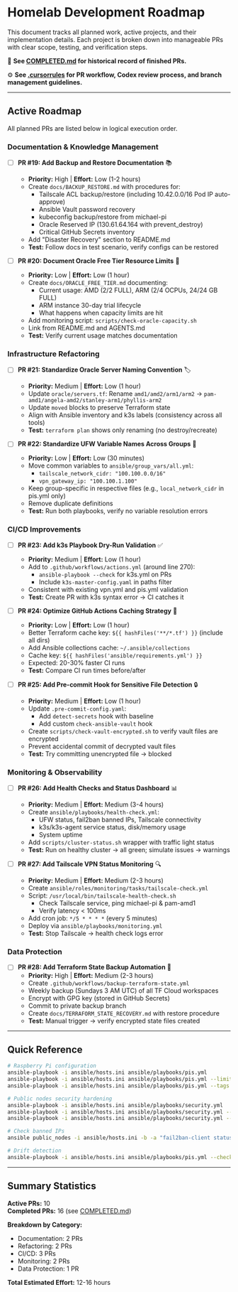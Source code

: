 # Homelab Development Roadmap

This document tracks all planned work, active projects, and their implementation details.
Each project is broken down into manageable PRs with clear scope, testing, and verification steps.

📝 **See [COMPLETED.md](COMPLETED.md) for historical record of finished PRs.**

⚙️ **See [.cursorrules](.cursorrules) for PR workflow, Codex review process, and branch management guidelines.**

---

## Active Roadmap

All planned PRs are listed below in logical execution order.

### Documentation & Knowledge Management

- [ ] **PR #19: Add Backup and Restore Documentation** 📚
  - **Priority:** High | **Effort:** Low (1-2 hours)
  - Create `docs/BACKUP_RESTORE.md` with procedures for:
    - Tailscale ACL backup/restore (including 10.42.0.0/16 Pod IP auto-approve)
    - Ansible Vault password recovery
    - kubeconfig backup/restore from michael-pi
    - Oracle Reserved IP (130.61.64.164 with prevent_destroy)
    - Critical GitHub Secrets inventory
  - Add "Disaster Recovery" section to README.md
  - **Test:** Follow docs in test scenario, verify configs can be restored

- [ ] **PR #20: Document Oracle Free Tier Resource Limits** 📝
  - **Priority:** Low | **Effort:** Low (1 hour)
  - Create `docs/ORACLE_FREE_TIER.md` documenting:
    - Current usage: AMD (2/2 FULL), ARM (2/4 OCPUs, 24/24 GB FULL)
    - ARM instance 30-day trial lifecycle
    - What happens when capacity limits are hit
  - Add monitoring script: `scripts/check-oracle-capacity.sh`
  - Link from README.md and AGENTS.md
  - **Test:** Verify current usage matches documentation

### Infrastructure Refactoring

- [ ] **PR #21: Standardize Oracle Server Naming Convention** 🏷️
  - **Priority:** Medium | **Effort:** Low (1 hour)
  - Update `oracle/servers.tf`: Rename `amd1/amd2/arm1/arm2` → `pam-amd1/angela-amd2/stanley-arm1/phyllis-arm2`
  - Update `moved` blocks to preserve Terraform state
  - Align with Ansible inventory and k3s labels (consistency across all tools)
  - **Test:** `terraform plan` shows only renaming (no destroy/recreate)

- [ ] **PR #22: Standardize UFW Variable Names Across Groups** 🔧
  - **Priority:** Low | **Effort:** Low (30 minutes)
  - Move common variables to `ansible/group_vars/all.yml`:
    - `tailscale_network_cidr: "100.100.0.0/16"`
    - `vpn_gateway_ip: "100.100.1.100"`
  - Keep group-specific in respective files (e.g., `local_network_cidr` in pis.yml only)
  - Remove duplicate definitions
  - **Test:** Run both playbooks, verify no variable resolution errors

### CI/CD Improvements

- [ ] **PR #23: Add k3s Playbook Dry-Run Validation** ✅
  - **Priority:** Medium | **Effort:** Low (1 hour)
  - Add to `.github/workflows/actions.yml` (around line 270):
    - `ansible-playbook --check` for k3s.yml on PRs
    - Include `k3s-master-config.yaml` in paths filter
  - Consistent with existing vpn.yml and pis.yml validation
  - **Test:** Create PR with k3s syntax error → CI catches it

- [ ] **PR #24: Optimize GitHub Actions Caching Strategy** 🚀
  - **Priority:** Low | **Effort:** Low (1 hour)
  - Better Terraform cache key: `${{ hashFiles('**/*.tf') }}` (include all dirs)
  - Add Ansible collections cache: `~/.ansible/collections`
  - Cache key: `${{ hashFiles('ansible/requirements.yml') }}`
  - Expected: 20-30% faster CI runs
  - **Test:** Compare CI run times before/after

- [ ] **PR #25: Add Pre-commit Hook for Sensitive File Detection** 🔒
  - **Priority:** Medium | **Effort:** Low (1 hour)
  - Update `.pre-commit-config.yaml`:
    - Add `detect-secrets` hook with baseline
    - Add custom `check-ansible-vault` hook
  - Create `scripts/check-vault-encrypted.sh` to verify vault files are encrypted
  - Prevent accidental commit of decrypted vault files
  - **Test:** Try committing unencrypted file → blocked

### Monitoring & Observability

- [ ] **PR #26: Add Health Checks and Status Dashboard** 📊
  - **Priority:** Medium | **Effort:** Medium (3-4 hours)
  - Create `ansible/playbooks/health-check.yml`:
    - UFW status, fail2ban banned IPs, Tailscale connectivity
    - k3s/k3s-agent service status, disk/memory usage
    - System uptime
  - Add `scripts/cluster-status.sh` wrapper with traffic light status
  - **Test:** Run on healthy cluster → all green; simulate issues → warnings

- [ ] **PR #27: Add Tailscale VPN Status Monitoring** 🔍
  - **Priority:** Medium | **Effort:** Medium (2-3 hours)
  - Create `ansible/roles/monitoring/tasks/tailscale-check.yml`
  - Script: `/usr/local/bin/tailscale-health-check.sh`
    - Check Tailscale service, ping michael-pi & pam-amd1
    - Verify latency < 100ms
  - Add cron job: `*/5 * * * *` (every 5 minutes)
  - Deploy via `ansible/playbooks/monitoring.yml`
  - **Test:** Stop Tailscale → health check logs error

### Data Protection

- [ ] **PR #28: Add Terraform State Backup Automation** 💾
  - **Priority:** High | **Effort:** Medium (2-3 hours)
  - Create `.github/workflows/backup-terraform-state.yml`
  - Weekly backup (Sundays 3 AM UTC) of all TF Cloud workspaces
  - Encrypt with GPG key (stored in GitHub Secrets)
  - Commit to private backup branch
  - Create `docs/TERRAFORM_STATE_RECOVERY.md` with restore procedure
  - **Test:** Manual trigger → verify encrypted state files created

---

## Quick Reference

```bash
# Raspberry Pi configuration
ansible-playbook -i ansible/hosts.ini ansible/playbooks/pis.yml
ansible-playbook -i ansible/hosts.ini ansible/playbooks/pis.yml --limit jim-pi
ansible-playbook -i ansible/hosts.ini ansible/playbooks/pis.yml --tags wifi

# Public nodes security hardening
ansible-playbook -i ansible/hosts.ini ansible/playbooks/security.yml
ansible-playbook -i ansible/hosts.ini ansible/playbooks/security.yml --limit toby-gcp1
ansible-playbook -i ansible/hosts.ini ansible/playbooks/security.yml --tags fail2ban

# Check banned IPs
ansible public_nodes -i ansible/hosts.ini -b -a "fail2ban-client status sshd"

# Drift detection
ansible-playbook -i ansible/hosts.ini ansible/playbooks/pis.yml --check --diff
```

---

## Summary Statistics

**Active PRs:** 10  
**Completed PRs:** 16 (see [COMPLETED.md](COMPLETED.md))

**Breakdown by Category:**

- Documentation: 2 PRs
- Refactoring: 2 PRs
- CI/CD: 3 PRs
- Monitoring: 2 PRs
- Data Protection: 1 PR

**Total Estimated Effort:** 12-16 hours
